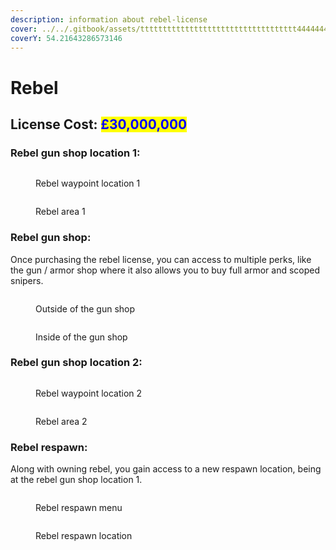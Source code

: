```yaml
---
description: information about rebel-license
cover: ../../.gitbook/assets/ttttttttttttttttttttttttttttttttttt4444444.png
coverY: 54.21643286573146
---
```


# Rebel

## License Cost: <mark style="color:blue;">£30,000,000</mark>

### Rebel gun shop location 1:

<div>

<figure><img src="../../.gitbook/assets/Rebel 4.png" alt=""><figcaption><p>Rebel waypoint location 1</p></figcaption></figure>

 

<figure><img src="../../.gitbook/assets/rebel1.png" alt=""><figcaption><p>Rebel area 1</p></figcaption></figure>

</div>

### Rebel gun shop:

Once purchasing the rebel license, you can access to multiple perks, like the gun / armor shop where it also allows you to buy full armor and scoped snipers.

<div>

<figure><img src="../../.gitbook/assets/rebel1.png" alt=""><figcaption><p>Outside of the gun shop</p></figcaption></figure>

 

<figure><img src="../../.gitbook/assets/Rebel2.png" alt=""><figcaption><p>Inside of the gun shop</p></figcaption></figure>

</div>

### Rebel gun shop location 2:

<div>

<figure><img src="../../.gitbook/assets/Rebel5.png" alt=""><figcaption><p>Rebel waypoint location 2</p></figcaption></figure>

 

<figure><img src="../../.gitbook/assets/Rebel6.png" alt=""><figcaption><p>Rebel area 2</p></figcaption></figure>

</div>

### Rebel respawn:

Along with owning rebel, you gain access to a new respawn location, being at the rebel gun shop location 1.

<div>

<figure><img src="../../.gitbook/assets/Rebel 7.png" alt=""><figcaption><p>Rebel  respawn menu</p></figcaption></figure>

 

<figure><img src="../../.gitbook/assets/Rebel8.png" alt=""><figcaption><p>Rebel respawn location</p></figcaption></figure>

</div>
